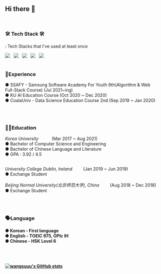 ## Hi there 👋

<br>


<h3><b>🛠 Tech Stack 🛠</b></h3>
<p> : Tech Stacks that I've used at least once </p>
<p>
<img src="https://img.shields.io/badge/Java-007396?style=flat-square&logo=Java&logoColor=white"/></a> &nbsp
<img src="https://img.shields.io/badge/C++-00599C?style=flat-square&logo=c%2B%2B&logoColor=white"/></a> &nbsp 
<img src="https://img.shields.io/badge/C-A8B9CC?style=flat-square&logo=C&logoColor=white"/></a> &nbsp
<img src="https://img.shields.io/badge/Python-3776AB?style=flat-square&logo=Python&logoColor=white"/></a> &nbsp
<img src="https://img.shields.io/badge/Linux-FCC624?style=flat-square&logo=Linux&logoColor=black"/></a> &nbsp

<br>
<br>

<h3>🌟Experience</h3>
  
  ● SSAFY - Samsung Software Academy For Youth 6th(Algorithm & Web Full-Stack Course) (Jul 2021~ing) <br>
  ● KU AI Education Course (Oct 2020 ~ Dec 2020) <br> 
  ● CoalaUniv - Data Science Education Course 2nd (Sep 2019 ~ Jan 2020) <br>
  
<br>
<br>

<h3> 👩‍🎓Education </h3>
  <i>Korea University</i> &nbsp; &nbsp; &nbsp; &nbsp; &nbsp; (Mar 2017 ~ Aug 2021)<br> 
    ● Bachelor of Computer Science and Engineering <br>
    ● Bachelor of Chinese Language and Literature  <br>
    ● GPA : 3.92 / 4.5
   <br>
   <br>
   
   <i>University College Dublin, Ireland</i> &nbsp;&nbsp;&nbsp;&nbsp;&nbsp;&nbsp;&nbsp; (Jan 2019 ~ Jun 2019) <br>
    ● Exchange Student
    <br>
    <br>
   <i>Beijing Normal University(北京师范大学), China</i> &nbsp;&nbsp;&nbsp;&nbsp;&nbsp;&nbsp;&nbsp; (Aug 2018 ~ Dec 2018) <br>
    ● Exchange Student
    <br>
   

<br>
<br>

<h3><b> 🗣️Language <b></h3>
  ●   Korean - First language <br>
  ●   English - TOEIC 975, OPIc IH <br>
  ●   Chinese - HSK Level 6<br>
  
<br>
<br>
<br>

[![wangsuuu's GitHub stats](https://github-readme-stats.vercel.app/api?username=wangsuuu&theme=dracula)](https://github.com/anuraghazra/github-readme-stats)

<!--
**wangsuuu/wangsuuu** is a ✨ _special_ ✨ repository because its `README.md` (this file) appears on your GitHub profile.

Here are some ideas to get you started:

- 🔭 I’m currently working on ...
- 🌱 I’m currently learning ...
- 👯 I’m looking to collaborate on ...
- 🤔 I’m looking for help with ...
- 💬 Ask me about ...
- 📫 How to reach me: ...
- 😄 Pronouns: ...
- ⚡ Fun fact: ...
-->
